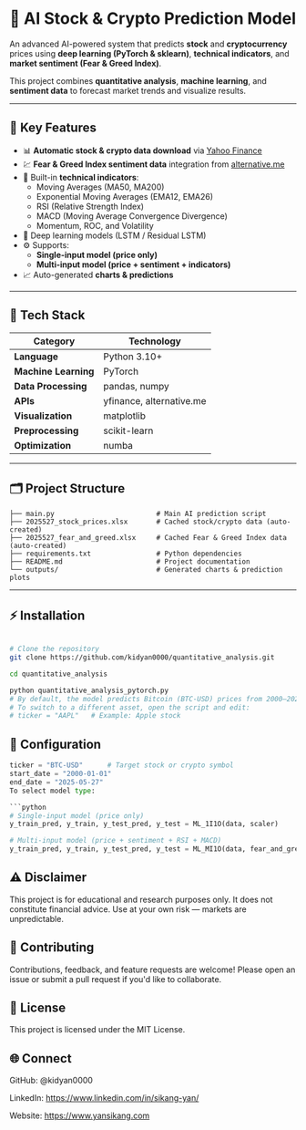 # 🧠 AI Stock & Crypto Prediction Model

An advanced AI-powered system that predicts **stock** and **cryptocurrency** prices using **deep learning (PyTorch & sklearn)**, **technical indicators**, and **market sentiment (Fear & Greed Index)**.  

This project combines **quantitative analysis**, **machine learning**, and **sentiment data** to forecast market trends and visualize results.

---

## 🚀 Key Features

- 📊 **Automatic stock & crypto data download** via [Yahoo Finance](https://finance.yahoo.com)
- 💹 **Fear & Greed Index sentiment data** integration from [alternative.me](https://alternative.me/crypto/fear-and-greed-index/)
- 🧮 Built-in **technical indicators**:
  - Moving Averages (MA50, MA200)  
  - Exponential Moving Averages (EMA12, EMA26)  
  - RSI (Relative Strength Index)  
  - MACD (Moving Average Convergence Divergence)  
  - Momentum, ROC, and Volatility  
- 🧠 Deep learning models (LSTM / Residual LSTM)
- ⚙️ Supports:
  - **Single-input model (price only)**  
  - **Multi-input model (price + sentiment + indicators)**  
- 📈 Auto-generated **charts & predictions**

---

## 🧩 Tech Stack

| Category | Technology |
|-----------|-------------|
| **Language** | Python 3.10+ |
| **Machine Learning** | PyTorch |
| **Data Processing** | pandas, numpy |
| **APIs** | yfinance, alternative.me |
| **Visualization** | matplotlib |
| **Preprocessing** | scikit-learn |
| **Optimization** | numba |

---

## 🗂️ Project Structure


```
├── main.py                         # Main AI prediction script
├── 2025527_stock_prices.xlsx       # Cached stock/crypto data (auto-created)
├── 2025527_fear_and_greed.xlsx     # Cached Fear & Greed Index data (auto-created)
├── requirements.txt                # Python dependencies
├── README.md                       # Project documentation
└── outputs/                        # Generated charts & prediction plots
```


---

## ⚡ Installation

```bash

# Clone the repository
git clone https://github.com/kidyan0000/quantitative_analysis.git

cd quantitative_analysis

python quantitative_analysis_pytorch.py
# By default, the model predicts Bitcoin (BTC-USD) prices from 2000–2025 using an LSTM model. 
# To switch to a different asset, open the script and edit:
# ticker = "AAPL"   # Example: Apple stock

```

## 🔧 Configuration

```python
ticker = "BTC-USD"      # Target stock or crypto symbol
start_date = "2000-01-01"
end_date = "2025-05-27"
To select model type:

```python
# Single-input model (price only)
y_train_pred, y_train, y_test_pred, y_test = ML_1I1O(data, scaler)

# Multi-input model (price + sentiment + RSI + MACD)
y_train_pred, y_train, y_test_pred, y_test = ML_MI1O(data, fear_and_greed_data, scaler)

```
## ⚠️ Disclaimer
This project is for educational and research purposes only.
It does not constitute financial advice.
Use at your own risk — markets are unpredictable.

## 🤝 Contributing
Contributions, feedback, and feature requests are welcome!
Please open an issue or submit a pull request if you'd like to collaborate.

## 📜 License
This project is licensed under the MIT License.

## 🌐 Connect
GitHub: @kidyan0000

LinkedIn: https://www.linkedin.com/in/sikang-yan/

Website: https://www.yansikang.com
